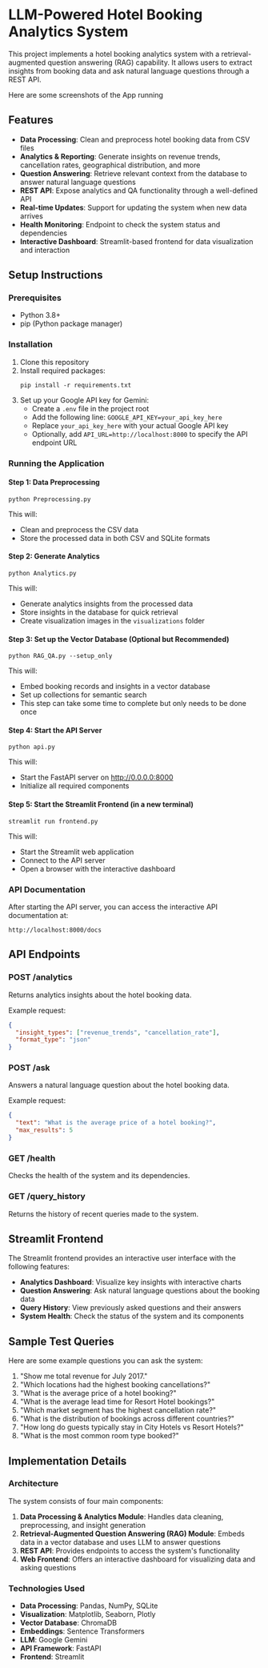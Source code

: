 # LLM-Powered Hotel Booking Analytics System

This project implements a hotel booking analytics system with a retrieval-augmented question answering (RAG) capability. It allows users to extract insights from booking data and ask natural language questions through a REST API.

Here are some screenshots of the App running 


## Features

- **Data Processing**: Clean and preprocess hotel booking data from CSV files
- **Analytics & Reporting**: Generate insights on revenue trends, cancellation rates, geographical distribution, and more
- **Question Answering**: Retrieve relevant context from the database to answer natural language questions
- **REST API**: Expose analytics and QA functionality through a well-defined API
- **Real-time Updates**: Support for updating the system when new data arrives
- **Health Monitoring**: Endpoint to check the system status and dependencies
- **Interactive Dashboard**: Streamlit-based frontend for data visualization and interaction

## Setup Instructions

### Prerequisites

- Python 3.8+ 
- pip (Python package manager)

### Installation

1. Clone this repository
2. Install required packages:
   ```
   pip install -r requirements.txt
   ```
3. Set up your Google API key for Gemini:
   - Create a `.env` file in the project root
   - Add the following line: `GOOGLE_API_KEY=your_api_key_here`
   - Replace `your_api_key_here` with your actual Google API key
   - Optionally, add `API_URL=http://localhost:8000` to specify the API endpoint URL

### Running the Application

#### Step 1: Data Preprocessing
```
python Preprocessing.py
```
This will:
- Clean and preprocess the CSV data
- Store the processed data in both CSV and SQLite formats

#### Step 2: Generate Analytics
```
python Analytics.py
```
This will:
- Generate analytics insights from the processed data
- Store insights in the database for quick retrieval
- Create visualization images in the `visualizations` folder

#### Step 3: Set up the Vector Database (Optional but Recommended)
```
python RAG_QA.py --setup_only
```
This will:
- Embed booking records and insights in a vector database
- Set up collections for semantic search
- This step can take some time to complete but only needs to be done once

#### Step 4: Start the API Server
```
python api.py
```
This will:
- Start the FastAPI server on http://0.0.0.0:8000
- Initialize all required components

#### Step 5: Start the Streamlit Frontend (in a new terminal)
```
streamlit run frontend.py
```
This will:
- Start the Streamlit web application
- Connect to the API server
- Open a browser with the interactive dashboard

### API Documentation

After starting the API server, you can access the interactive API documentation at:
```
http://localhost:8000/docs
```

## API Endpoints

### POST /analytics
Returns analytics insights about the hotel booking data.

Example request:
```json
{
  "insight_types": ["revenue_trends", "cancellation_rate"],
  "format_type": "json"
}
```

### POST /ask
Answers a natural language question about the hotel booking data.

Example request:
```json
{
  "text": "What is the average price of a hotel booking?",
  "max_results": 5
}
```

### GET /health
Checks the health of the system and its dependencies.

### GET /query_history
Returns the history of recent queries made to the system.

## Streamlit Frontend

The Streamlit frontend provides an interactive user interface with the following features:

- **Analytics Dashboard**: Visualize key insights with interactive charts
- **Question Answering**: Ask natural language questions about the booking data
- **Query History**: View previously asked questions and their answers
- **System Health**: Check the status of the system and its components

## Sample Test Queries

Here are some example questions you can ask the system:

1. "Show me total revenue for July 2017."
2. "Which locations had the highest booking cancellations?"
3. "What is the average price of a hotel booking?"
4. "What is the average lead time for Resort Hotel bookings?"
5. "Which market segment has the highest cancellation rate?"
6. "What is the distribution of bookings across different countries?"
7. "How long do guests typically stay in City Hotels vs Resort Hotels?"
8. "What is the most common room type booked?"

## Implementation Details

### Architecture

The system consists of four main components:

1. **Data Processing & Analytics Module**: Handles data cleaning, preprocessing, and insight generation
2. **Retrieval-Augmented Question Answering (RAG) Module**: Embeds data in a vector database and uses LLM to answer questions
3. **REST API**: Provides endpoints to access the system's functionality
4. **Web Frontend**: Offers an interactive dashboard for visualizing data and asking questions

### Technologies Used

- **Data Processing**: Pandas, NumPy, SQLite
- **Visualization**: Matplotlib, Seaborn, Plotly
- **Vector Database**: ChromaDB
- **Embeddings**: Sentence Transformers
- **LLM**: Google Gemini
- **API Framework**: FastAPI
- **Frontend**: Streamlit

